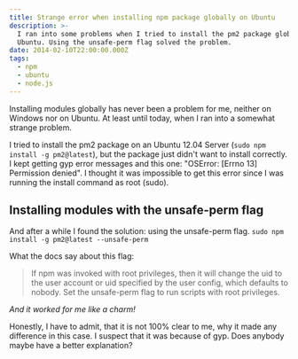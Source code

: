 ```yaml
---
title: Strange error when installing npm package globally on Ubuntu
description: >-
  I ran into some problems when I tried to install the pm2 package globally on
  Ubuntu. Using the unsafe-perm flag solved the problem.
date: 2014-02-10T22:00:00.000Z
tags:
  - npm
  - ubuntu
  - node.js
---
```


Installing modules globally has never been a problem for me, neither on Windows nor on Ubuntu. At least until today, when I ran into a somewhat strange problem.

<!-- readmore -->

I tried to install the pm2 package on an Ubuntu 12.04 Server (`sudo npm install -g pm2@latest`),
but the package just didn't want to install correctly.
I kept getting gyp error messages and this one: "OSError: [Errno 13] Permission denied".
I thought it was impossible to get this error since I was running the install command as root (sudo).

## Installing modules with the unsafe-perm flag
And after a while I found the solution: using the unsafe-perm flag.
```sudo npm install -g pm2@latest --unsafe-perm```

What the docs say about this flag:

>If npm was invoked with root privileges, then it will change the uid to the user account or uid specified by the user config, which defaults to nobody.
>Set the unsafe-perm flag to run scripts with root privileges.

*And it worked for me like a charm!*

Honestly, I have to admit, that it is not 100% clear to me, why it made any difference in this case.
I suspect that it was because of gyp. Does anybody maybe have a better explanation?
